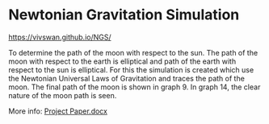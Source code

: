 # Newtonian Gravitation Simulation
https://vivswan.github.io/NGS/

To determine the path of the moon with respect to the sun. The path of the moon with respect to the earth is elliptical and path of the earth with respect to the sun is elliptical. For this the simulation is created which use the Newtonian Universal Laws of Gravitation and traces the path of the moon. The final path of the moon is shown in graph 9. In graph 14, the clear nature of the moon path is seen.  

More info: [Project Paper.docx](/Project%20Paper.docx)
